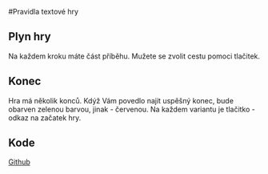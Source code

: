 #Pravidla textové hry
## Plyn hry
Na každem kroku máte část příběhu. Mužete se zvolit cestu pomoci tlačitek.
## Konec
Hra má několik konců. Kdýž Vám povedlo najit uspěšný konec, bude obarven zelenou barvou, jinak - červenou. Na každem variantu je tlačitko - odkaz na začatek hry.
## Kode
[Github](https://github.com/dukhnich/textovka-vetrelec)